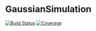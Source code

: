# GaussianSimulation

[![Build Status](https://travis-ci.com/juliohm/GaussianSimulation.jl.svg?branch=master)](https://travis-ci.com/juliohm/GaussianSimulation.jl)
[![Coverage](https://codecov.io/gh/juliohm/GaussianSimulation.jl/branch/master/graph/badge.svg)](https://codecov.io/gh/juliohm/GaussianSimulation.jl)
